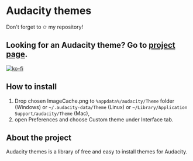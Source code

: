 # Audacity themes
Don't forget to ✩ my repository!
## Looking for an Audacity theme? Go to [project page](http://visoart.github.io/audacity-themes).

[![ko-fi](https://www.ko-fi.com/img/githubbutton_sm.svg)](https://ko-fi.com/D1D0EQH5)

## How to install
1. Drop chosen ImageCache.png to `%appdata%/audacity/Theme` folder (Windows) or `~/.audacity-data/Theme` (Linux) or `~/Library/Application Support/audacity/Theme` (Mac),
1. open Preferences and choose Custom theme under Interface tab.

## About the project
Audacity themes is a library of free and easy to install themes for Audacity.
